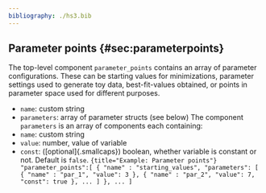 ```yaml
---
bibliography: ./hs3.bib
---
```



## Parameter points {#sec:parameterpoints} 
The top-level component `parameter_points` contains an array of parameter configurations. These can be starting values for minimizations, parameter settings used to generate toy data, best-fit-values obtained, or points in parameter space used for different purposes. 
-   `name`: custom string 
-   `parameters`: array of parameter structs (see below) 
The component `parameters` is an array of components each containing: 
-   `name`: custom string 
-   `value`: number, value of variable 
-   `const`: ([optional]{.smallcaps}) boolean, whether variable is     constant or not. Default is `false`. 
``` {title="Example: Parameter points"} "parameter_points":[ { "name" : "starting_values", "parameters": [ { "name" : "par_1", "value": 3 }, { "name" : "par_2", "value": 7, "const": true }, ... ] }, ... ] ``` 
